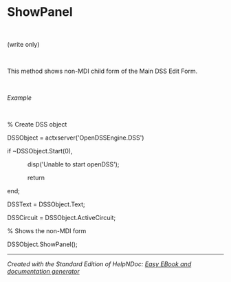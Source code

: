 # ShowPanel

&nbsp;

(write only)

&nbsp;

This method shows non-MDI child form of the Main DSS Edit Form.

&nbsp;

*Example*

&nbsp;

% Create DSS object

DSSObject = actxserver('OpenDSSEngine.DSS')

if ~DSSObject.Start(0),

&nbsp; &nbsp; &nbsp; &nbsp; &nbsp; &nbsp; disp('Unable to start openDSS');

&nbsp; &nbsp; &nbsp; &nbsp; &nbsp; &nbsp; return

end;

DSSText = DSSObject.Text;

DSSCircuit = DSSObject.ActiveCircuit;

% Shows the non-MDI form

DSSObject.ShowPanel();


***
_Created with the Standard Edition of HelpNDoc: [Easy EBook and documentation generator](<https://www.helpndoc.com>)_
